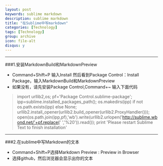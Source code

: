 ```yaml
---
layout: post
keywords: sublime markdown
description: sublime markdown
title: "在Sublime中写markdown"
categories: [Technology]
tags: [Technology]
group: archive
icon: file-alt
disqus: y
---
```


-----
###1.安装MarkdownBuild和MarkdownPreview

 - Command+Shift+P 输入Install 然后看到Package Control：Install Package，输入MarkdownBuild和MarkdownPreview
 - 如果没有，请先安装Package Control,Command+~ 输入下面代码

> import urllib2,os; pf='Package Control.sublime-package';
> ipp=sublime.installed_packages_path(); os.makedirs(ipp) if not
> os.path.exists(ipp) else None;
> urllib2.install_opener(urllib2.build_opener(urllib2.ProxyHandler()));
> open(os.path.join(ipp,pf),'wb').write(urllib2.urlopen('http://sublime.wbond.net/'+pf.replace('
> ','%20')).read()); print 'Please restart Sublime Text to finish
> installation'

----
###2.在sublime中写Markdown的文本

 - Command+Shift+P选择Markdown Preview : Preview in Browser
 - 选择github，然后浏览器会显示出你的文本